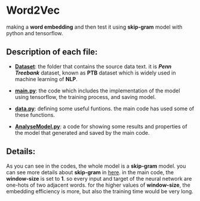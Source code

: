 # Word2Vec
making a **word embedding** and then test it using **skip-gram** model with python and tensorflow.

## Description of each file:

* [**Dataset**](Dataset/): the folder that contains the source data text. it is **_Penn Treebank_** dataset, known as **PTB** dataset which is widely used in machine learning of **NLP**.

* [**main.py**](main.py): the code which includes the implementation of the model using tensorflow, the training process, and saving model. 

* [**data.py**](data.py): defining some useful funtions. the main code has used some of these functions.

* [**AnalyseModel.py**](AnalyseModel.py): a code for showing some results and properties of the model that generated and saved by the main code.

## Details:

As you can see in the codes, the whole model is a **skip-gram** model. you can see more details about **skip-gram** in [here](http://mccormickml.com/2016/04/19/word2vec-tutorial-the-skip-gram-model/).
in the main code, the **window-size** is set to **1**. so every input and target of the neural network are one-hots of two adjacent words. for the higher values of **window-size**, the embedding efficiency is more, but also the training time would be very long.
